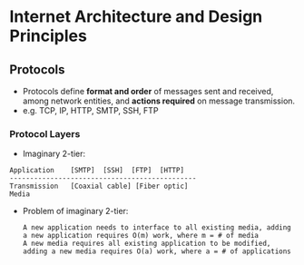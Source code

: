 # Internet Architecture and Design Principles
## Protocols
- Protocols define **format and order** of messages sent and received, among network entities, and **actions required** on message transmission.
- e.g. TCP, IP, HTTP, SMTP, SSH, FTP
### Protocol Layers
- Imaginary 2-tier:
```
Application    [SMTP]  [SSH]  [FTP]  [HTTP]
----------------------------------------------
Transmission   [Coaxial cable] [Fiber optic]
Media
```
  - Problem of imaginary 2-tier:

    ```
    A new application needs to interface to all existing media, adding a new application requires O(m) work, where m = # of media
    A new media requires all existing application to be modified, adding a new media requires O(a) work, where a = # of applications
    ```

